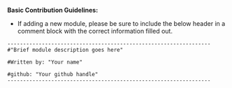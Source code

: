 **Basic Contribution Guidelines:**

- If adding a new module, please be sure to include the below header in a comment block with the correct information filled out.

`-----------------------------------------------------------------`\
`#"Brief module description goes here"`

`#Written by: "Your name"`

`#github: "Your github handle"`\
`-----------------------------------------------------------------`
